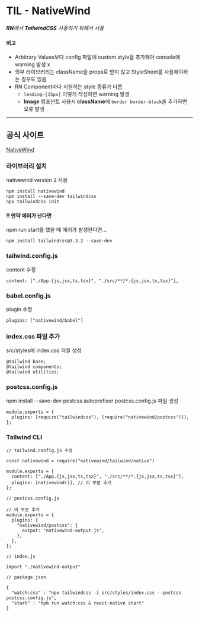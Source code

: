 # TIL - NativeWind

_**RN**에서 **TailwindCSS** 사용하기 위해서 사용_

#### 비고
- Arbitrary Values보다 config 파일에 custom style을 추가해야 console에 warning 발생 x
- 외부 라이브러리는 className을 props로 받지 않고 StyleSheet를 사용해야하는 경우도 있음
- RN Component마다 지원하는 style 종류가 다름
  - ```leading-[15px]``` 이렇게 작성하면 warning 발생
  - **Image** 컴포넌트 사용시 **className**에 ```border border-black```을 추가하면 오류 발생

---

## 공식 사이트
[NativeWind](https://www.nativewind.dev/quick-starts/react-native-cli)

### 라이브러리 설치
nativewind version 2 사용

```
npm install nativewind
npm install --save-dev tailwindcss
npx tailwindcss init
```

#### !! 만약 에러가 난다면

npm run start를 했을 때 에러가 발생한다면...

```
npm install tailwindcss@3.3.2 --save-dev
```

### tailwind.config.js
content 수정

```
content: ["./App.{js,jsx,ts,tsx}", "./src/**/*.{js,jsx,ts,tsx}"],
```

### babel.config.js
plugin 수정

```
plugins: ["nativewind/babel"]
```

### index.css 파일 추가
src/styles에 index.css 파일 생성

```
@tailwind base;
@tailwind components;
@tailwind utilities;
```

### postcss.config.js
npm install --save-dev postcss autoprefixer
postcss.config.js 파일 생성

```
module.exports = {
  plugins: [require("tailwindcss"), [require("nativewind/postcss")]],
};

```

### Tailwind CLI

```
// tailwind.config.js 수정

const nativewind = require("nativewind/tailwind/native")

module.exports = {
  content: ["./App.{js,jsx,ts,tsx}", "./src/**/*.{js,jsx,ts,tsx}"],
  plugins: [nativewind()], // 이 부분 추가
};
```

```
// postcss.config.js

// 이 부분 추가
module.exports = {
  plugins: {
    "nativewind/postcss": {
      output: "nativewind-output.js",
    },
  },
};
```

```
// index.js

import "./nativewind-output"
```

```
// package.json

{
  "watch:css" : "npx tailwindcss -i src/styles/index.css --postcss postcss.config.js",
  "start" : "npm run watch:css & react-native start"
}
```
